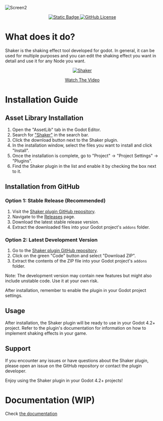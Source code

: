 ![Screen2](https://github.com/Eneskp3441/Shaker/assets/100702845/8ca54b7d-6509-4f99-9ba6-d5b7e1000976)
<p align="center">
  <a href="https://godotengine.org/download/windows/">
      <img alt="Static Badge" src="https://img.shields.io/badge/Godot-4.2%2B-blue">
  </a>
  <a href="LICENSE">
    <img alt="GitHub License" src="https://img.shields.io/github/license/Eneskp3441/Shaker">
  </a>
</p>

# What does it do?
Shaker is the shaking effect tool developed for godot.
In general, it can be used for multiple purposes and you can edit the shaking effect you want in detail and use it for any Node you want.

<p align="center">
  <a href="https://youtu.be/SUgHkyyns1k">
    <img src="https://github.com/Eneskp3441/Shaker/assets/100702845/fc955670-44a7-41f3-8ec7-4564f4b9615f" alt="Shaker">
  </a>
</p>
<p align="center">
  <a href="https://youtu.be/SUgHkyyns1k">Watch The Video</a>
</p>

# Installation Guide

## Asset Library Installation

1. Open the "AssetLib" tab in the Godot Editor.
2. Search for ["Shaker"](https://godotengine.org/asset-library/asset/3137) in the search bar.
3. Click the download button next to the Shaker plugin.
4. In the installation window, select the files you want to install and click "Install".
5. Once the installation is complete, go to "Project" -> "Project Settings" -> "Plugins".
6. Find the Shaker plugin in the list and enable it by checking the box next to it.

## Installation from GitHub

### Option 1: Stable Release (Recommended)
1. Visit the [Shaker plugin GitHub repository](https://github.com/Eneskp3441/Shaker).
2. Navigate to the [Releases](https://github.com/Eneskp3441/Shaker/releases) page.
3. Download the latest stable release version.
4. Extract the downloaded files into your Godot project's `addons` folder.

### Option 2: Latest Development Version
1. Go to the [Shaker plugin GitHub repository](https://github.com/Eneskp3441/Shaker).
2. Click on the green "Code" button and select "Download ZIP".
3. Extract the contents of the ZIP file into your Godot project's `addons` folder.

Note: The development version may contain new features but might also include unstable code. Use it at your own risk.

After installation, remember to enable the plugin in your Godot project settings.

## Usage

After installation, the Shaker plugin will be ready to use in your Godot 4.2+ project. Refer to the plugin's documentation for information on how to implement shaking effects in your game.

## Support

If you encounter any issues or have questions about the Shaker plugin, please open an issue on the GitHub repository or contact the plugin developer.

Enjoy using the Shaker plugin in your Godot 4.2+ projects!
# Documentation (WIP)
Check [the documentation](../../wiki)
